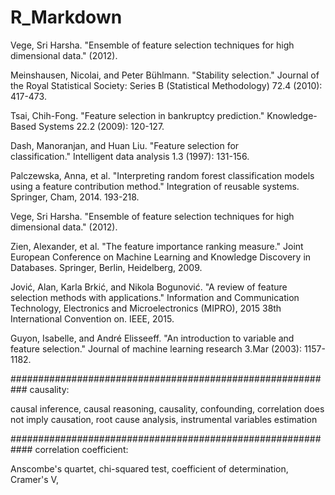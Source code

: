 # R_Markdown

Vege, Sri Harsha. "Ensemble of feature selection techniques for high dimensional data." (2012).

Meinshausen, Nicolai, and Peter Bühlmann. "Stability selection." Journal of the Royal Statistical Society: Series B (Statistical Methodology) 72.4 (2010): 417-473.

Tsai, Chih-Fong. "Feature selection in bankruptcy prediction." Knowledge-Based Systems 22.2 (2009): 120-127.

Dash, Manoranjan, and Huan Liu. "Feature selection for classification." Intelligent data analysis 1.3 (1997): 131-156.

Palczewska, Anna, et al. "Interpreting random forest classification models using a feature contribution method." Integration of reusable systems. Springer, Cham, 2014. 193-218.

Vege, Sri Harsha. "Ensemble of feature selection techniques for high dimensional data." (2012).

Zien, Alexander, et al. "The feature importance ranking measure." Joint European Conference on Machine Learning and Knowledge Discovery in Databases. Springer, Berlin, Heidelberg, 2009.

Jović, Alan, Karla Brkić, and Nikola Bogunović. "A review of feature selection methods with applications." Information and Communication Technology, Electronics and Microelectronics (MIPRO), 2015 38th International Convention on. IEEE, 2015.

Guyon, Isabelle, and André Elisseeff. "An introduction to variable and feature selection." Journal of machine learning research 3.Mar (2003): 1157-1182.

###########################################################
causality:

causal inference, causal reasoning, causality, confounding, correlation does not imply causation, root cause analysis, instrumental variables estimation


############################################################
correlation coefficient:

Anscombe's quartet, chi-squared test, coefficient of determination, Cramer's V, 
